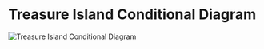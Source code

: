# Treasure Island Conditional Diagram

![Treasure Island Conditional Diagram](Day_3/Treasure_Island/Treasure_Island_Conditional.png)
